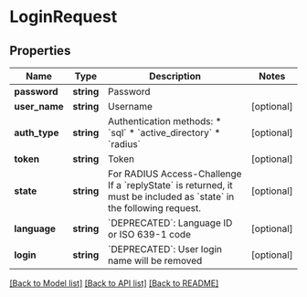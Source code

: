 # LoginRequest

## Properties
Name | Type | Description | Notes
------------ | ------------- | ------------- | -------------
**password** | **string** | Password | 
**user_name** | **string** | Username | [optional] 
**auth_type** | **string** | Authentication methods: * &#x60;sql&#x60; * &#x60;active_directory&#x60; * &#x60;radius&#x60; | [optional] 
**token** | **string** | Token | [optional] 
**state** | **string** | For RADIUS Access-Challenge If a &#x60;replyState&#x60; is returned, it must be included as &#x60;state&#x60; in the following request. | [optional] 
**language** | **string** | &#x60;DEPRECATED&#x60;: Language ID or ISO 639-1 code | [optional] 
**login** | **string** | &#x60;DEPRECATED&#x60;: User login name will be removed | [optional] 

[[Back to Model list]](../README.md#documentation-for-models) [[Back to API list]](../README.md#documentation-for-api-endpoints) [[Back to README]](../README.md)


